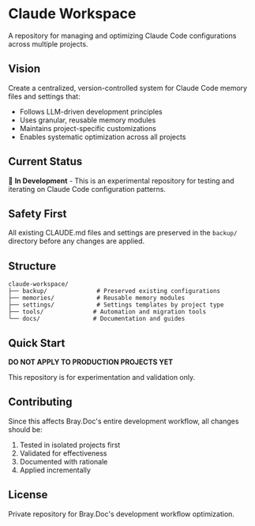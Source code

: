 # Claude Workspace

A repository for managing and optimizing Claude Code configurations across multiple projects.

## Vision

Create a centralized, version-controlled system for Claude Code memory files and settings that:
- Follows LLM-driven development principles
- Uses granular, reusable memory modules
- Maintains project-specific customizations
- Enables systematic optimization across all projects

## Current Status

🚧 **In Development** - This is an experimental repository for testing and iterating on Claude Code configuration patterns.

## Safety First

All existing CLAUDE.md files and settings are preserved in the `backup/` directory before any changes are applied.

## Structure

```
claude-workspace/
├── backup/              # Preserved existing configurations
├── memories/            # Reusable memory modules
├── settings/            # Settings templates by project type
├── tools/              # Automation and migration tools
└── docs/               # Documentation and guides
```

## Quick Start

**DO NOT APPLY TO PRODUCTION PROJECTS YET**

This repository is for experimentation and validation only.

## Contributing

Since this affects Bray.Doc's entire development workflow, all changes should be:
1. Tested in isolated projects first
2. Validated for effectiveness
3. Documented with rationale
4. Applied incrementally

## License

Private repository for Bray.Doc's development workflow optimization.
